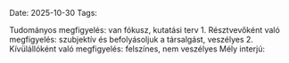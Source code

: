 Date: 2025-10-30
Tags: 

Tudományos megfigyelés: van fókusz, kutatási terv
	1. Résztvevőként való megfigyelés: szubjektív és befolyásoljuk a társalgást, veszélyes
	2. Kívülállóként való megfigyelés: felszínes, nem veszélyes
Mély interjú: 